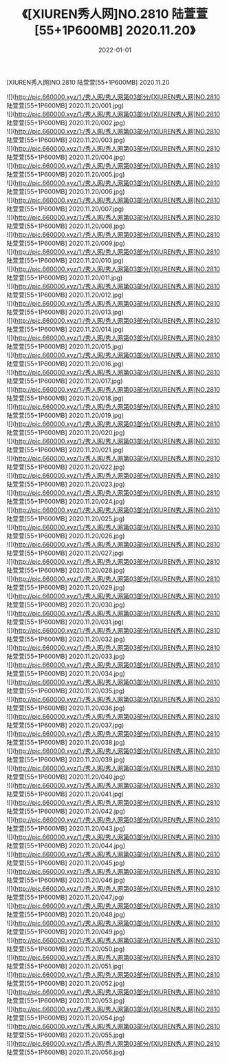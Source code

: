 ﻿---
layout: post
title:  《[XIUREN秀人网]NO.2810 陆萱萱[55+1P600MB] 2020.11.20》
date:   2022-01-01
img: http://pic.660000.xyz/1:/秀人网/秀人网第03部分/[XIUREN秀人网]NO.2810 陆萱萱[55+1P600MB] 2020.11.20/000.jpg
categories: [美女, 清纯, 唯美]
---

[XIUREN秀人网]NO.2810 陆萱萱[55+1P600MB] 2020.11.20

 ![](http://pic.660000.xyz/1:/秀人网/秀人网第03部分/[XIUREN秀人网]NO.2810 陆萱萱[55+1P600MB] 2020.11.20/001.jpg) <br>![](http://pic.660000.xyz/1:/秀人网/秀人网第03部分/[XIUREN秀人网]NO.2810 陆萱萱[55+1P600MB] 2020.11.20/002.jpg) <br>![](http://pic.660000.xyz/1:/秀人网/秀人网第03部分/[XIUREN秀人网]NO.2810 陆萱萱[55+1P600MB] 2020.11.20/003.jpg) <br>![](http://pic.660000.xyz/1:/秀人网/秀人网第03部分/[XIUREN秀人网]NO.2810 陆萱萱[55+1P600MB] 2020.11.20/004.jpg) <br>![](http://pic.660000.xyz/1:/秀人网/秀人网第03部分/[XIUREN秀人网]NO.2810 陆萱萱[55+1P600MB] 2020.11.20/005.jpg) <br>![](http://pic.660000.xyz/1:/秀人网/秀人网第03部分/[XIUREN秀人网]NO.2810 陆萱萱[55+1P600MB] 2020.11.20/006.jpg) <br>![](http://pic.660000.xyz/1:/秀人网/秀人网第03部分/[XIUREN秀人网]NO.2810 陆萱萱[55+1P600MB] 2020.11.20/007.jpg) <br>![](http://pic.660000.xyz/1:/秀人网/秀人网第03部分/[XIUREN秀人网]NO.2810 陆萱萱[55+1P600MB] 2020.11.20/008.jpg) <br>![](http://pic.660000.xyz/1:/秀人网/秀人网第03部分/[XIUREN秀人网]NO.2810 陆萱萱[55+1P600MB] 2020.11.20/009.jpg) <br>![](http://pic.660000.xyz/1:/秀人网/秀人网第03部分/[XIUREN秀人网]NO.2810 陆萱萱[55+1P600MB] 2020.11.20/010.jpg) <br>![](http://pic.660000.xyz/1:/秀人网/秀人网第03部分/[XIUREN秀人网]NO.2810 陆萱萱[55+1P600MB] 2020.11.20/011.jpg) <br>![](http://pic.660000.xyz/1:/秀人网/秀人网第03部分/[XIUREN秀人网]NO.2810 陆萱萱[55+1P600MB] 2020.11.20/012.jpg) <br>![](http://pic.660000.xyz/1:/秀人网/秀人网第03部分/[XIUREN秀人网]NO.2810 陆萱萱[55+1P600MB] 2020.11.20/013.jpg) <br>![](http://pic.660000.xyz/1:/秀人网/秀人网第03部分/[XIUREN秀人网]NO.2810 陆萱萱[55+1P600MB] 2020.11.20/014.jpg) <br>![](http://pic.660000.xyz/1:/秀人网/秀人网第03部分/[XIUREN秀人网]NO.2810 陆萱萱[55+1P600MB] 2020.11.20/015.jpg) <br>![](http://pic.660000.xyz/1:/秀人网/秀人网第03部分/[XIUREN秀人网]NO.2810 陆萱萱[55+1P600MB] 2020.11.20/016.jpg) <br>![](http://pic.660000.xyz/1:/秀人网/秀人网第03部分/[XIUREN秀人网]NO.2810 陆萱萱[55+1P600MB] 2020.11.20/017.jpg) <br>![](http://pic.660000.xyz/1:/秀人网/秀人网第03部分/[XIUREN秀人网]NO.2810 陆萱萱[55+1P600MB] 2020.11.20/018.jpg) <br>![](http://pic.660000.xyz/1:/秀人网/秀人网第03部分/[XIUREN秀人网]NO.2810 陆萱萱[55+1P600MB] 2020.11.20/019.jpg) <br>![](http://pic.660000.xyz/1:/秀人网/秀人网第03部分/[XIUREN秀人网]NO.2810 陆萱萱[55+1P600MB] 2020.11.20/020.jpg) <br>![](http://pic.660000.xyz/1:/秀人网/秀人网第03部分/[XIUREN秀人网]NO.2810 陆萱萱[55+1P600MB] 2020.11.20/021.jpg) <br>![](http://pic.660000.xyz/1:/秀人网/秀人网第03部分/[XIUREN秀人网]NO.2810 陆萱萱[55+1P600MB] 2020.11.20/022.jpg) <br>![](http://pic.660000.xyz/1:/秀人网/秀人网第03部分/[XIUREN秀人网]NO.2810 陆萱萱[55+1P600MB] 2020.11.20/023.jpg) <br>![](http://pic.660000.xyz/1:/秀人网/秀人网第03部分/[XIUREN秀人网]NO.2810 陆萱萱[55+1P600MB] 2020.11.20/024.jpg) <br>![](http://pic.660000.xyz/1:/秀人网/秀人网第03部分/[XIUREN秀人网]NO.2810 陆萱萱[55+1P600MB] 2020.11.20/025.jpg) <br>![](http://pic.660000.xyz/1:/秀人网/秀人网第03部分/[XIUREN秀人网]NO.2810 陆萱萱[55+1P600MB] 2020.11.20/026.jpg) <br>![](http://pic.660000.xyz/1:/秀人网/秀人网第03部分/[XIUREN秀人网]NO.2810 陆萱萱[55+1P600MB] 2020.11.20/027.jpg) <br>![](http://pic.660000.xyz/1:/秀人网/秀人网第03部分/[XIUREN秀人网]NO.2810 陆萱萱[55+1P600MB] 2020.11.20/028.jpg) <br>![](http://pic.660000.xyz/1:/秀人网/秀人网第03部分/[XIUREN秀人网]NO.2810 陆萱萱[55+1P600MB] 2020.11.20/029.jpg) <br>![](http://pic.660000.xyz/1:/秀人网/秀人网第03部分/[XIUREN秀人网]NO.2810 陆萱萱[55+1P600MB] 2020.11.20/030.jpg) <br>![](http://pic.660000.xyz/1:/秀人网/秀人网第03部分/[XIUREN秀人网]NO.2810 陆萱萱[55+1P600MB] 2020.11.20/031.jpg) <br>![](http://pic.660000.xyz/1:/秀人网/秀人网第03部分/[XIUREN秀人网]NO.2810 陆萱萱[55+1P600MB] 2020.11.20/032.jpg) <br>![](http://pic.660000.xyz/1:/秀人网/秀人网第03部分/[XIUREN秀人网]NO.2810 陆萱萱[55+1P600MB] 2020.11.20/033.jpg) <br>![](http://pic.660000.xyz/1:/秀人网/秀人网第03部分/[XIUREN秀人网]NO.2810 陆萱萱[55+1P600MB] 2020.11.20/034.jpg) <br>![](http://pic.660000.xyz/1:/秀人网/秀人网第03部分/[XIUREN秀人网]NO.2810 陆萱萱[55+1P600MB] 2020.11.20/035.jpg) <br>![](http://pic.660000.xyz/1:/秀人网/秀人网第03部分/[XIUREN秀人网]NO.2810 陆萱萱[55+1P600MB] 2020.11.20/036.jpg) <br>![](http://pic.660000.xyz/1:/秀人网/秀人网第03部分/[XIUREN秀人网]NO.2810 陆萱萱[55+1P600MB] 2020.11.20/037.jpg) <br>![](http://pic.660000.xyz/1:/秀人网/秀人网第03部分/[XIUREN秀人网]NO.2810 陆萱萱[55+1P600MB] 2020.11.20/038.jpg) <br>![](http://pic.660000.xyz/1:/秀人网/秀人网第03部分/[XIUREN秀人网]NO.2810 陆萱萱[55+1P600MB] 2020.11.20/039.jpg) <br>![](http://pic.660000.xyz/1:/秀人网/秀人网第03部分/[XIUREN秀人网]NO.2810 陆萱萱[55+1P600MB] 2020.11.20/040.jpg) <br>![](http://pic.660000.xyz/1:/秀人网/秀人网第03部分/[XIUREN秀人网]NO.2810 陆萱萱[55+1P600MB] 2020.11.20/041.jpg) <br>![](http://pic.660000.xyz/1:/秀人网/秀人网第03部分/[XIUREN秀人网]NO.2810 陆萱萱[55+1P600MB] 2020.11.20/042.jpg) <br>![](http://pic.660000.xyz/1:/秀人网/秀人网第03部分/[XIUREN秀人网]NO.2810 陆萱萱[55+1P600MB] 2020.11.20/043.jpg) <br>![](http://pic.660000.xyz/1:/秀人网/秀人网第03部分/[XIUREN秀人网]NO.2810 陆萱萱[55+1P600MB] 2020.11.20/044.jpg) <br>![](http://pic.660000.xyz/1:/秀人网/秀人网第03部分/[XIUREN秀人网]NO.2810 陆萱萱[55+1P600MB] 2020.11.20/045.jpg) <br>![](http://pic.660000.xyz/1:/秀人网/秀人网第03部分/[XIUREN秀人网]NO.2810 陆萱萱[55+1P600MB] 2020.11.20/046.jpg) <br>![](http://pic.660000.xyz/1:/秀人网/秀人网第03部分/[XIUREN秀人网]NO.2810 陆萱萱[55+1P600MB] 2020.11.20/047.jpg) <br>![](http://pic.660000.xyz/1:/秀人网/秀人网第03部分/[XIUREN秀人网]NO.2810 陆萱萱[55+1P600MB] 2020.11.20/048.jpg) <br>![](http://pic.660000.xyz/1:/秀人网/秀人网第03部分/[XIUREN秀人网]NO.2810 陆萱萱[55+1P600MB] 2020.11.20/049.jpg) <br>![](http://pic.660000.xyz/1:/秀人网/秀人网第03部分/[XIUREN秀人网]NO.2810 陆萱萱[55+1P600MB] 2020.11.20/050.jpg) <br>![](http://pic.660000.xyz/1:/秀人网/秀人网第03部分/[XIUREN秀人网]NO.2810 陆萱萱[55+1P600MB] 2020.11.20/051.jpg) <br>![](http://pic.660000.xyz/1:/秀人网/秀人网第03部分/[XIUREN秀人网]NO.2810 陆萱萱[55+1P600MB] 2020.11.20/052.jpg) <br>![](http://pic.660000.xyz/1:/秀人网/秀人网第03部分/[XIUREN秀人网]NO.2810 陆萱萱[55+1P600MB] 2020.11.20/053.jpg) <br>![](http://pic.660000.xyz/1:/秀人网/秀人网第03部分/[XIUREN秀人网]NO.2810 陆萱萱[55+1P600MB] 2020.11.20/054.jpg) <br>![](http://pic.660000.xyz/1:/秀人网/秀人网第03部分/[XIUREN秀人网]NO.2810 陆萱萱[55+1P600MB] 2020.11.20/055.jpg) <br>![](http://pic.660000.xyz/1:/秀人网/秀人网第03部分/[XIUREN秀人网]NO.2810 陆萱萱[55+1P600MB] 2020.11.20/056.jpg) <br>